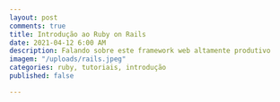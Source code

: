 ```yaml
---
layout: post
comments: true
title: Introdução ao Ruby on Rails
date: 2021-04-12 6:00 AM
description: Falando sobre este framework web altamente produtivo
imagem: "/uploads/rails.jpeg"
categories: ruby, tutoriais, introdução
published: false

---
```

